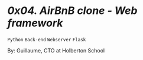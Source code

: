 # *0x04. AirBnB clone - Web framework*

`Python`  `Back-end`  `Webserver`  `Flask`

By: Guillaume, CTO at Holberton School

